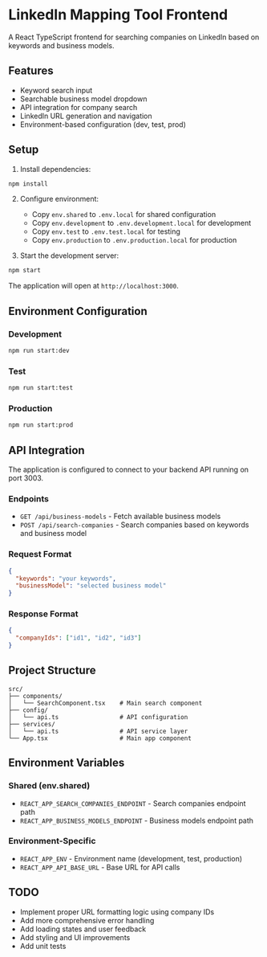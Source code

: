 # LinkedIn Mapping Tool Frontend

A React TypeScript frontend for searching companies on LinkedIn based on keywords and business models.

## Features

- Keyword search input
- Searchable business model dropdown
- API integration for company search
- LinkedIn URL generation and navigation
- Environment-based configuration (dev, test, prod)

## Setup

1. Install dependencies:
```bash
npm install
```

2. Configure environment:
   - Copy `env.shared` to `.env.local` for shared configuration
   - Copy `env.development` to `.env.development.local` for development
   - Copy `env.test` to `.env.test.local` for testing
   - Copy `env.production` to `.env.production.local` for production

3. Start the development server:
```bash
npm start
```

The application will open at `http://localhost:3000`.

## Environment Configuration

### Development
```bash
npm run start:dev
```

### Test
```bash
npm run start:test
```

### Production
```bash
npm run start:prod
```

## API Integration

The application is configured to connect to your backend API running on port 3003.

### Endpoints
- `GET /api/business-models` - Fetch available business models
- `POST /api/search-companies` - Search companies based on keywords and business model

### Request Format
```json
{
  "keywords": "your keywords",
  "businessModel": "selected business model"
}
```

### Response Format
```json
{
  "companyIds": ["id1", "id2", "id3"]
}
```

## Project Structure

```
src/
├── components/
│   └── SearchComponent.tsx    # Main search component
├── config/
│   └── api.ts                 # API configuration
├── services/
│   └── api.ts                 # API service layer
└── App.tsx                    # Main app component
```

## Environment Variables

### Shared (env.shared)
- `REACT_APP_SEARCH_COMPANIES_ENDPOINT` - Search companies endpoint path
- `REACT_APP_BUSINESS_MODELS_ENDPOINT` - Business models endpoint path

### Environment-Specific
- `REACT_APP_ENV` - Environment name (development, test, production)
- `REACT_APP_API_BASE_URL` - Base URL for API calls

## TODO

- Implement proper URL formatting logic using company IDs
- Add more comprehensive error handling
- Add loading states and user feedback
- Add styling and UI improvements
- Add unit tests 